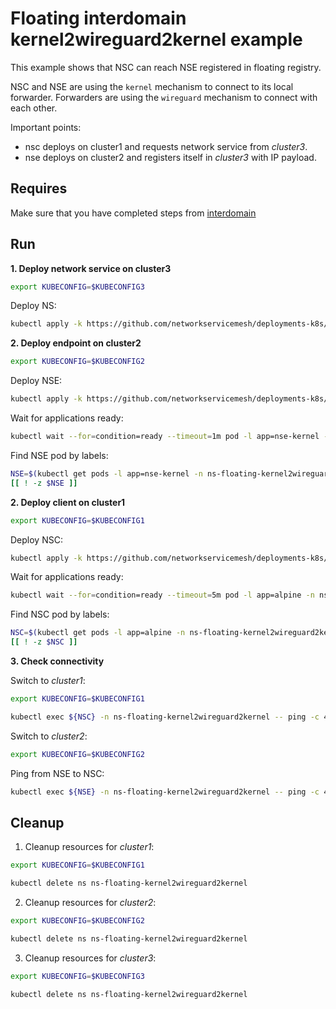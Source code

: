 # Floating interdomain kernel2wireguard2kernel example

This example shows that NSC can reach NSE registered in floating registry.

NSC and NSE are using the `kernel` mechanism to connect to its local forwarder.
Forwarders are using the `wireguard` mechanism to connect with each other.


Important points:
- nsc deploys on cluster1 and requests network service from *cluster3*.
- nse deploys on cluster2 and registers itself in *cluster3* with IP payload.


## Requires

Make sure that you have completed steps from [interdomain](../../)

## Run

**1. Deploy network service on cluster3**

```bash
export KUBECONFIG=$KUBECONFIG3
```

Deploy NS:
```bash
kubectl apply -k https://github.com/networkservicemesh/deployments-k8s/examples/multicluster/usecases/floating_Kernel2Wireguard2Kernel/cluster3?ref=d09ce4aae7ed6427bf68e7e19699755b96812f21
```


**2. Deploy endpoint on cluster2**

```bash
export KUBECONFIG=$KUBECONFIG2
```

Deploy NSE:
```bash
kubectl apply -k https://github.com/networkservicemesh/deployments-k8s/examples/multicluster/usecases/floating_Kernel2Wireguard2Kernel/cluster2?ref=d09ce4aae7ed6427bf68e7e19699755b96812f21
```

Wait for applications ready:
```bash
kubectl wait --for=condition=ready --timeout=1m pod -l app=nse-kernel -n ns-floating-kernel2wireguard2kernel
```

Find NSE pod by labels:
```bash
NSE=$(kubectl get pods -l app=nse-kernel -n ns-floating-kernel2wireguard2kernel --template '{{range .items}}{{.metadata.name}}{{"\n"}}{{end}}')
[[ ! -z $NSE ]]
```

**2. Deploy client on cluster1**

```bash
export KUBECONFIG=$KUBECONFIG1
```

Deploy NSC:
```bash
kubectl apply -k https://github.com/networkservicemesh/deployments-k8s/examples/multicluster/usecases/floating_Kernel2Wireguard2Kernel/cluster1?ref=d09ce4aae7ed6427bf68e7e19699755b96812f21
```

Wait for applications ready:
```bash
kubectl wait --for=condition=ready --timeout=5m pod -l app=alpine -n ns-floating-kernel2wireguard2kernel
```


Find NSC pod by labels:
```bash
NSC=$(kubectl get pods -l app=alpine -n ns-floating-kernel2wireguard2kernel --template '{{range .items}}{{.metadata.name}}{{"\n"}}{{end}}')
[[ ! -z $NSC ]]
```

**3. Check connectivity**

Switch to *cluster1*:

```bash
export KUBECONFIG=$KUBECONFIG1
```

```bash
kubectl exec ${NSC} -n ns-floating-kernel2wireguard2kernel -- ping -c 4 172.16.1.2
```

Switch to *cluster2*:

```bash
export KUBECONFIG=$KUBECONFIG2
```

Ping from NSE to NSC:
```bash
kubectl exec ${NSE} -n ns-floating-kernel2wireguard2kernel -- ping -c 4 172.16.1.3
```

## Cleanup

1. Cleanup resources for *cluster1*:
```bash
export KUBECONFIG=$KUBECONFIG1
```
```bash
kubectl delete ns ns-floating-kernel2wireguard2kernel
```

2. Cleanup resources for *cluster2*:
```bash
export KUBECONFIG=$KUBECONFIG2
```
```bash
kubectl delete ns ns-floating-kernel2wireguard2kernel
```

3. Cleanup resources for *cluster3*:
```bash
export KUBECONFIG=$KUBECONFIG3
```
```bash
kubectl delete ns ns-floating-kernel2wireguard2kernel
```
